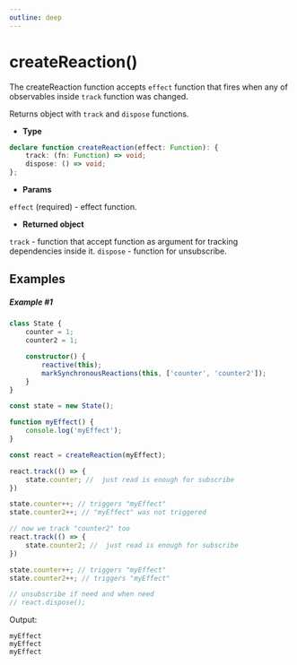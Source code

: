 ```yaml
---
outline: deep
---
```


# createReaction()
The createReaction function accepts `effect` function that fires when any of observables inside `track` function was changed.

Returns object with `track` and `dispose` functions.

- **Type**
```typescript
declare function createReaction(effect: Function): {
    track: (fn: Function) => void;
    dispose: () => void;
};
```

- **Params**

`effect` (required) - effect function.

- **Returned object**

`track` - function that accept function as argument for tracking dependencies inside it.
`dispose` - function for unsubscribe.

## Examples

##### Example #1

```typescript
class State {
    counter = 1;
    counter2 = 1;

    constructor() {
        reactive(this);
        markSynchronousReactions(this, ['counter', 'counter2']);
    }
}

const state = new State();

function myEffect() {
    console.log('myEffect');
}

const react = createReaction(myEffect);

react.track(() => {
    state.counter; //  just read is enough for subscribe
})

state.counter++; // triggers "myEffect"
state.counter2++; // "myEffect" was not triggered

// now we track "counter2" too
react.track(() => {
    state.counter2; //  just read is enough for subscribe
})

state.counter++; // triggers "myEffect"
state.counter2++; // triggers "myEffect"

// unsubscribe if need and when need
// react.dispose();
```
Output:
```
myEffect
myEffect
myEffect
```
